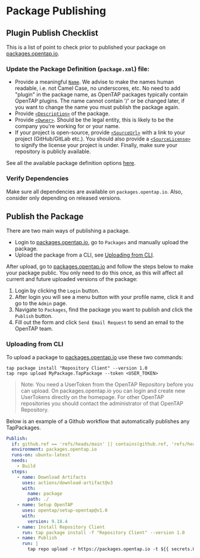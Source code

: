 Package Publishing
==================

## Plugin Publish Checklist
This is a list of point to check prior to published your package on [packages.opentap.io](https://packages.opentap.io).

### Update the Package Definition (`package.xml`) file:
* Provide a meaningful [`Name`](https://doc.opentap.io/Developer%20Guide/Plugin%20Packaging%20and%20Versioning/#attributes-in-the-configuration-file). We advise to make the names human readable, i.e. not Camel Case, no underscores, etc. No need to add "plugin" in the package name, as OpenTAP packages typically contain OpenTAP plugins. The name cannot contain '/' or be changed later, if you want to change the name you must publish the package again. 
* Provide [`<Description>`](https://doc.opentap.io/Developer%20Guide/Plugin%20Packaging%20and%20Versioning/#description-element) of the package.
* Provide [`<Owner>`](https://doc.opentap.io/Developer%20Guide/Plugin%20Packaging%20and%20Versioning/#owner-element). Should be the legal entity, this is likely to be the company you're working for or your name.
* If your project is open-source, provide [`<SourceUrl>`](https://doc.opentap.io/Developer%20Guide/Plugin%20Packaging%20and%20Versioning/#sourceurl-element) with a link to your project (GitHub/GitLab etc.). You should also provide a [`<SourceLicense>`](https://doc.opentap.io/Developer%20Guide/Plugin%20Packaging%20and%20Versioning/#sourcelicense-element) to signify the license your project is under. Finally, make sure your repository is publicly available.

See all the available package definition options [here](https://doc.opentap.io/Developer%20Guide/Plugin%20Packaging%20and%20Versioning/#packaging-configuration-file).

### Verify Dependencies
Make sure all dependencies are available on `packages.opentap.io`. Also, consider only depending on released versions.


## Publish the Package
There are two main ways of publishing a package.
- Login to [packages.opentap.io](https://packages.opentap.io), go to `Packages` and manually upload the package.
- Upload the package from a CLI, see [Uploading from CLI](#uploading-from-cli).

After upload, go to [packages.opentap.io](https://packages.opentap.io) and follow the steps below to make your package public. You only need to do this once, as this will affect all current and future uploaded versions of the package:
1. Login by clicking the `Login` button.
2. After login you will see a menu button with your profile name, click it and go to the `Admin` page. 
3. Navigate to `Packages`, find the package you want to publish and click the `Publish` button.
4. Fill out the form and click `Send Email Request` to send an email to the OpenTAP team.



### Uploading from CLI
To upload a package to [packages.opentap.io](https://packages.opentap.io) use these two commands:

```batch
tap package install "Repository Client" --version 1.0
tap repo upload MyPackage.TapPackage --token <USER_TOKEN>
```

> Note: You need a UserToken from the OpenTAP Repository before you can upload. On packages.opentap.io you can login and create new UserTokens directly on the homepage. For other OpenTAP repositories you should contact the administrator of that OpenTAP Repository.

Below is an example of a Github workflow that automatically publishes any TapPackages.


```yml
Publish:
  if: github.ref == 'refs/heads/main' || contains(github.ref, 'refs/heads/release') || contains(github.ref, 'refs/tags/v')
  environment: packages.opentap.io
  runs-on: ubuntu-latest
  needs:
    - Build
  steps:
    - name: Download Artifacts
      uses: actions/download-artifact@v3
      with:
        name: package
        path: ./
    - name: Setup OpenTAP
      uses: opentap/setup-opentap@v1.0
      with:
        version: 9.18.4
    - name: Install Repository Client
      run: tap package install -f "Repository Client" --version 1.0
    - name: Publish
      run: |
        tap repo upload -r https://packages.opentap.io -t ${{ secrets.USER_TOKEN }} -d /Packages/ *.TapPackage
```